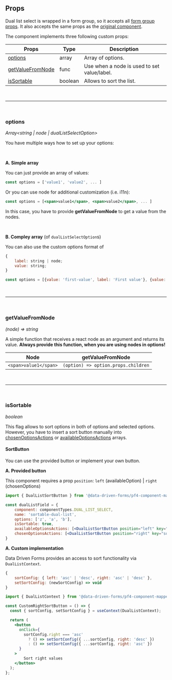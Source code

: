 ## Props

Dual list select is wrapped in a form group, so it accepts all [form group props](/mappers/component-api#formgroupwrappedcomponents). It also accepts the same props as the [original component](https://www.patternfly.org/v4/components/dual-list-selector).

The component implements three following custom props:

|Props|Type|Description|
|-----|----|-----------|
|[options](/mappers/dual-list-select?mapper=pf4#options)|array|Array of options.|
|[getValueFromNode](/mappers/dual-list-select?mapper=pf4#getvaluefromnode)|func|Use when a node is used to set value/label.|
|[isSortable](/mappers/dual-list-select?mapper=pf4#issortable)|boolean|Allows to sort the list.|

<br />

---

<br />

### options

*Array<string | node | dualListSelectOption>*

You have multiple ways how to set up your options:

<br />

**A. Simple array**

You can just provide an array of values:

```jsx
const options = ['value1', 'value2', ... ]
```

Or you can use node for additional customization (i.e. i11n):

```jsx
const options = [<span>value1</span>, <span>value2</span>, ... ]
```

In this case, you have to provide **getValueFromNode** to get a value from the nodes.

<br />

**B. Compley array** (of `dualListSelectOption`s)

You can also use the custom options format of

```jsx
{
    label: string | node;
    value: string;
}
```

```jsx
const options = [{value: 'first-value', label: 'First value'}, {value: 'second-value', label: <span>Second value</span>}, ... ]
```

<br />

---

<br />

### getValueFromNode

*(node) => string*

A simple function that receives a react node as an argument and returns its value. **Always provide this function, when you are using nodes in options!**

|Node|getValueFromNode|
|-----|----|
|`<span>value1</span>`|`(option) => option.props.children`|

<br />

---

<br />

### isSortable

*boolean*

This flag allows to sort options in both of options and selected options. However, you have to insert a sort button manually into [chosenOptionsActions](https://www.patternfly.org/v4/components/dual-list-selector#props) or [availableOptionsActions](https://www.patternfly.org/v4/components/dual-list-selector#props) arrays.
#### SortButton

You can use the provided button or implement your own button.

**A. Provided button**

This component requires a prop `position`: `left` (availableOption) | `right` (chosenOptions)

```jsx
import { DualListSortButton } from '@data-driven-forms/pf4-component-mapper';

const dualListField = {
    component: componentTypes.DUAL_LIST_SELECT,
    name: 'sortable-dual-list',
    options: ['z', 'a', 'b'],
    isSortable: true,
    availableOptionsActions: [<DualListSortButton position="left" key="sort" />],
    chosenOptionsActions: [<DualListSortButton position="right" key="sort" />]
}
```

**A. Custom implementation**

Data Driven Forms provides an access to sort functionality via `DualListContext`.

```jsx
{
    sortConfig: { left: 'asc' | 'desc', right: 'asc' | 'desc' },
    setSortConfig: (newSortConfig) => void
}
```

```jsx
import { DualListContext } from '@data-driven-forms/pf4-component-mapper';

const CustomRightSortButton = () => {
  const { sortConfig, setSortConfig } = useContext(DualListContext);

  return (
    <button
      onClick={
        sortConfig.right === 'asc'
          ? () => setSortConfig({ ...sortConfig, right: 'desc' })
          : () => setSortConfig({ ...sortConfig, right: 'asc' })
      }
    >
        Sort right values
    </button>
  );
};
```
